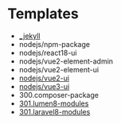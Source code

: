 # Templates

-   [\_jekyll](https://langnang.github.io/templates/)
-   nodejs/npm-package
-   nodejs/react18-ui
-   nodejs/vue2-element-admin
-   nodejs/vue2-element-ui
-   [nodejs/vue2-ui](http://templates.22web.org/nodejs/vue2-ui/)
-   [nodejs/vue3-ui](http://templates.22web.org/nodejs/vue3-ui/)
-   300.composer-package
-   [301.lumen8-modules](http://langnang.byethost5.com/)
-   [301.laravel8-modules](http://langnang.byethost5.com/)
